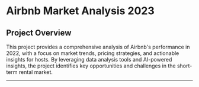 # Airbnb Market Analysis 2023

## Project Overview
This project provides a comprehensive analysis of Airbnb's performance in 2022, with a focus on market trends, pricing strategies, and actionable insights for hosts. By leveraging data analysis tools and AI-powered insights, the project identifies key opportunities and challenges in the short-term rental market.

---
